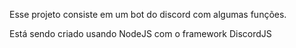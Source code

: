 Esse projeto consiste em um bot do discord com algumas funções.

Está sendo criado usando NodeJS com o framework DiscordJS 
